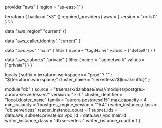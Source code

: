 provider "aws" {
  region = "us-east-1"
}

terraform {
  backend "s3" {}
  required_providers {
    aws = {
      version = ">= 5.0"
    }
  }
}

data "aws_region" "current" {}

data "aws_caller_identity" "current" {}

data "aws_vpc" "main" {
  filter {
    name   = "tag:Name"
    values = ["default"]
  }
}

data "aws_subnets" "private" {
  filter {
    name   = "tag:network"
    values = ["private"]
  }
}

locals {
  suffix       = terraform.workspace == "prod" ? "" : "${terraform.workspace}"
  cluster_name = "serverless2${local.suffix}"
}

module "db" {
  source                  = "truemark/database/aws//modules/postgres-aurora-serverless-v2"
  version                 = ">=0"
  cluster_identifier      = "local.cluster_name"
  family                  = "aurora-postgresql15"
  max_capacity            = 4
  min_capacity            = 1
  postgres_engine_version = "15.4"
  reader_instance_class   = "db.serverless"
  reader_instance_count   = 1
  subnet_ids              = data.aws_subnets.private.ids
  vpc_id                  = data.aws_vpc.main.id
  writer_instance_class   = "db.serverless"
  writer_instance_count   = 1
}
